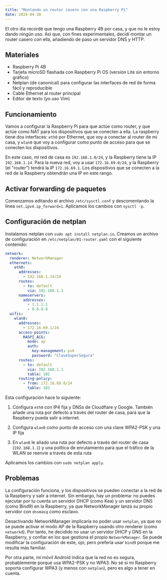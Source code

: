 ```yaml
---
title: "Montando un router casero con una Raspberry Pi"
date: 2024-04-30
---
```


El otro día recordé que tengo una Raspberry 4B por casa, y que no le estoy dando ningún uso. Así que, con fines experimentales, decidí montar un router casero con ella, añadiendo de paso un servidor DNS y HTTP.

## Materiales

- Raspberry Pi 4B
- Tarjeta microSD flashada con Raspberry Pi OS (versión Lite sin entorno gráfico)
- Netplan (de canonical) para configurar las interfaces de red de forma fácil y reproducible
- Cable Ethernet al router principal
- Editor de texto (yo uso Vim)

## Funcionamiento

Vamos a configurar la Raspberry Pi para que actúe como router, y que actúe como NAT para los dispositivos que se conecten a ella. La raspberry tiene dos interfaces: `eth0` por Ethernet, que voy a conectar al router de mi casa, y `wlan0` que voy a configurar como punto de acceso para que se conecten los dispositivos.

En este caso, mi red de casa es `192.168.1.0/24`, y la Raspberry tiene la IP `192.168.1.14`. Para la nueva red, voy a usar `172.16.69.0/24`, y la Raspberry (el "router") tendrá la IP `172.16.69.1`. Los dispositivos que se conecten a la red de la Raspberry obtendrán una IP en este rango.

## Activar forwarding de paquetes

Comenzamos editando el archivo `/etc/sysctl.conf` y descomentando la línea `net.ipv4.ip_forward=1`. Aplicamos los cambios con `sysctl -p`.

## Configuración de netplan

Instalamos netplan con `sudo apt install netplan.io`. Creamos un archivo de configuración en `/etc/netplan/01-router.yaml` con el siguiente contenido:

```yaml
network:
  renderer: NetworkManager
  ethernets:
    eth0:
      addresses:
        - 192.168.1.14/24
      routes:
        - to: default
          via: 192.168.1.1
      nameservers:
        addresses:
          - 1.1.1.1
          - 8.8.8.8
  wifis:
    wlan0:
      addresses:
        - 172.16.69.1/24
      access-points:
        RASPI_ACG:
          mode: ap
          auth:
            key-management: psk
            password: "ClaveSuperSegura"
      routes:
        - to: default
          via: 192.168.1.1
          table: 102
      routing-policy:
        - from: 172.16.69.0/24
          table: 102
```

Esta configuración hace lo siguiente:

1. Configura `eth0` con IP4 fija y DNSs de Cloudflare y Google. También añade una ruta por defecto a través del router de casa, para que la Raspberry pueda salir a internet.

2. Configura `wlan0` como punto de acceso con una clave WPA2-PSK y una IP fija

3. En `wlan0` le añado una ruta por defecto a través del router de casa (`192.168.1.1`) y una política de enrutamiento para que el tráfico de la WLAN se reenvíe a través de esta ruta

Aplicamos los cambios con `sudo netplan apply`.

## Problemas

La configuración funciona, y los dispositivos se pueden conectar a la red de la Raspberry y salir a internet. Sin embargo, hay un problema: no puedes ejecutar por tu cuenta un servidor DHCP (como Kea) y un servidor DNS (como Bind9) en la Raspberry, ya que NetworkManager lanza su propio servidor con `dnsmasq` como esclavo.

Desactivando NetworkManager implicaría no poder usar `netplan`, ya que no se puede activar el modo AP de la Raspberry usando otro renderer (como `networkd`). Por tanto, he decidido no usar un servidor DHCP y DNS en la Raspberry, y confiar en los que gestiona el propio `NetworkManager`. Se puede modificar la configuración de este, ojo, pero prefería usar `bind9` porque me resulta más familiar.

Por otra parte, mi móvil Android indica que la red no es segura, probablemente porque usa WPA2-PSK y no WPA3. No sé si mi Raspberry soporta configurar WPA3 (y menos con `netplan`), pero es algo a tener en cuenta.
